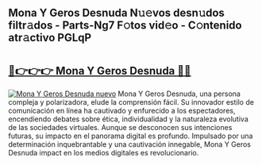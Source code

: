 ## Mona Y Geros Desnuda N𝚞𝚎vos desn𝚞dos filtr𝚊dos - Parts-Ng7 F𝚘tos vid𝚎o - C𝚘ntenido atr𝚊ctivo PGLqP

# <h2><a href="http://mbdjb7y.tromn.icu/?c=Mona+Y+Geros+Desnuda">🔗👉👉👉 Mona Y Geros Desnuda 🔗🔗</a></h2>

[![Mona Y Geros Desnuda nuevo](https://i.imgur.com/pEAQMta.gif)](http://mbdjb7y.tromn.icu/?c=Mona+Y+Geros+Desnuda)
Mona Y Geros Desnuda, una persona compleja y polarizadora, elude la comprensión fácil. Su innovador estilo de comunicación en línea ha cautivado y enfurecido a los espectadores, encendiendo debates sobre ética, individualidad y la naturaleza evolutiva de las sociedades virtuales. Aunque se desconocen sus intenciones futuras, su impacto en el panorama digital es profundo. Impulsado por una determinación inquebrantable y una cautivación innegable, Mona Y Geros Desnuda impact en los medios digitales es revolucionario.
